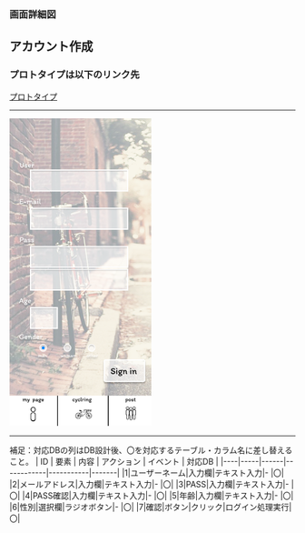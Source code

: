 ### 画面詳細図
## アカウント作成
### プロトタイプは以下のリンク先
[プロトタイプ](https://www.figma.com/file/5bAHMcKrDB8THLNT72si3d/%E7%94%BB%E9%9D%A2?node-id=0%3A1)
*****
<img src="./image/Sign in.png" width="250">

*****

補足：対応DBの列はDB設計後、〇を対応するテーブル・カラム名に差し替えること。
| ID | 要素 | 内容 | アクション | イベント | 対応DB |
|----|-----|------|------------|-----------|-------|
|1|ユーザーネーム|入力欄|テキスト入力|-       |〇|
|2|メールアドレス|入力欄|テキスト入力|-       |〇|
|3|PASS|入力欄|テキスト入力|-       |〇|
|4|PASS確認|入力欄|テキスト入力|-       |〇|
|5|年齢|入力欄|テキスト入力|-       |〇|
|6|性別|選択欄|ラジオボタン|-       |〇|
|7|確認|ボタン|クリック|ログイン処理実行|〇|
